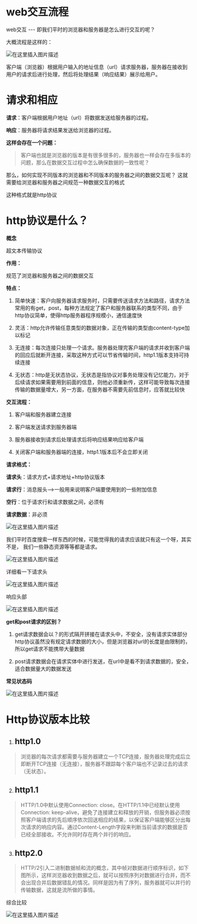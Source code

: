 # web交互流程

web交互 --- 即我们平时的浏览器和服务器是怎么进行交互的呢？

大概流程是这样的：

![在这里插入图片描述](https://img-blog.csdnimg.cn/20190312225102715.png?x-oss-process=image/watermark,type_ZmFuZ3poZW5naGVpdGk,shadow_10,text_aHR0cHM6Ly9ibG9nLmNzZG4ubmV0L3dlaXhpbl80MTkyMjI4OQ==,size_16,color_FFFFFF,t_70)

客户端（浏览器）根据用户输入的地址信息（url）请求服务器，服务器在接收到用户的请求后进行处理，然后将处理结果（响应结果）展示给用户。

# 请求和相应

**请求**：客户端根据用户地址（url）将数据发送给服务器的过程。

**响应**：服务器将请求结果发送给浏览器的过程。

**这样会存在一个问题：**

>客户端也就是浏览器的版本是有很多很多的，服务器也一样会存在多版本的问题，那么在数据交互过程中怎么确保数据的一致性呢？

那么，如何实现不同版本的浏览器和不同版本的服务器之间的数据交互呢？
这就需要给浏览器和服务器之间规范一种数据交互的格式

这种格式就是http协议

# http协议是什么？

**概念**

超文本传输协议


**作用：**

规范了浏览器和服务器之间的数据交互

**特点：**

1. 简单快速：客户向服务器请求服务时，只需要传送请求方法和路径，请求方法常用的有get，post，每种方法规定了客户和服务器联系的类型不同，由于http协议简单，使得http服务器程序规模小，通信速度快

2. 灵活：http允许传输任意类型的数据对象，正在传输的类型由content-type加以标记
3. 无连接：每次连接只处理一个请求。服务器处理完客户端的请求并收到客户端的回应后就断开连接，采取这种方式可以节省传输时间，http1.1版本支持可持续连接
4. 无状态：http是无状态协议，无状态是指协议对事务处理没有记忆能力，对于后续请求如果需要用到前面的信息，则他必须重新传，这样可能导致每次连接传输的数据量增大，另一方面，在服务器不需要先前信息时，应答就比较快

**交互流程：**

1. 客户端和服务器建立连接

2. 客户端发送请求到服务器端
3. 服务器接收到请求后处理请求后将响应结果响应给客户端
4. 关闭客户端和服务器端的连接，http1.1版本后不会立即关闭

**请求格式：**

**请求头**：请求方式+请求地址+http协议版本

**请求行**：消息报头-->一般用来说明客户端要使用到的一些附加信息

**空行**：位于请求行和请求数据之间，必须有

**请求数据**：非必须

![在这里插入图片描述](https://img-blog.csdnimg.cn/20190312232126265.png?x-oss-process=image/watermark,type_ZmFuZ3poZW5naGVpdGk,shadow_10,text_aHR0cHM6Ly9ibG9nLmNzZG4ubmV0L3dlaXhpbl80MTkyMjI4OQ==,size_16,color_FFFFFF,t_70)

我们平时百度搜索一样东西的时候，可能觉得我的请求应该就只有这一个呀，其实不是，
我们一些静态资源等等都是请求。

![在这里插入图片描述](https://img-blog.csdnimg.cn/20190312232512250.png?x-oss-process=image/watermark,type_ZmFuZ3poZW5naGVpdGk,shadow_10,text_aHR0cHM6Ly9ibG9nLmNzZG4ubmV0L3dlaXhpbl80MTkyMjI4OQ==,size_16,color_FFFFFF,t_70)

详细看一下请求头

![在这里插入图片描述](https://img-blog.csdnimg.cn/20190312233109733.png?x-oss-process=image/watermark,type_ZmFuZ3poZW5naGVpdGk,shadow_10,text_aHR0cHM6Ly9ibG9nLmNzZG4ubmV0L3dlaXhpbl80MTkyMjI4OQ==,size_16,color_FFFFFF,t_70)

响应头部

![在这里插入图片描述](https://img-blog.csdnimg.cn/20190312234029188.png?x-oss-process=image/watermark,type_ZmFuZ3poZW5naGVpdGk,shadow_10,text_aHR0cHM6Ly9ibG9nLmNzZG4ubmV0L3dlaXhpbl80MTkyMjI4OQ==,size_16,color_FFFFFF,t_70)

**get和post请求的区别？**

 1. get请求数据会以？的形式隔开拼接在请求头中，不安全，没有请求实体部分
http协议虽然没有规定请求数据的大小，但是浏览器对url的长度是由限制的，所以get请求不能携带大量数据

2. post请求数据会在请求实体中进行发送，在url中是看不到请求数据的，安全，适合数据量大的数据发送

**常见状态码**

![在这里插入图片描述](https://img-blog.csdnimg.cn/20190312234134542.png?x-oss-process=image/watermark,type_ZmFuZ3poZW5naGVpdGk,shadow_10,text_aHR0cHM6Ly9ibG9nLmNzZG4ubmV0L3dlaXhpbl80MTkyMjI4OQ==,size_16,color_FFFFFF,t_70)

# Http协议版本比较

1. ## http1.0

>浏览器的每次请求都需要与服务器建立一个TCP连接，服务器处理完成后立即断开TCP连接（无连接），服务器不跟踪每个客户端也不记录过去的请求（无状态）。

2. ## http1.1

>HTTP/1.0中默认使用Connection: close。在HTTP/1.1中已经默认使用Connection: keep-alive，避免了连接建立和释放的开销，但服务器必须按照客户端请求的先后顺序依次回送相应的结果，以保证客户端能够区分出每次请求的响应内容。通过Content-Length字段来判断当前请求的数据是否已经全部接收。不允许同时存在两个并行的响应。

3. ## http2.0

>HTTP/2引入二进制数据帧和流的概念，其中帧对数据进行顺序标识，如下图所示，这样浏览器收到数据之后，就可以按照序列对数据进行合并，而不会出现合并后数据错乱的情况。同样是因为有了序列，服务器就可以并行的传输数据，这就是流所做的事情。

综合比较

![在这里插入图片描述](https://img-blog.csdnimg.cn/20190312235228716.png?x-oss-process=image/watermark,type_ZmFuZ3poZW5naGVpdGk,shadow_10,text_aHR0cHM6Ly9ibG9nLmNzZG4ubmV0L3dlaXhpbl80MTkyMjI4OQ==,size_16,color_FFFFFF,t_70)
